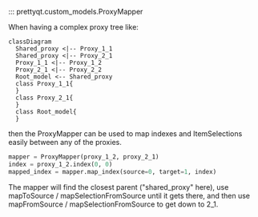 ::: prettyqt.custom_models.ProxyMapper


When having a complex proxy tree like:

``` mermaid
classDiagram
  Shared_proxy <|-- Proxy_1_1
  Shared_proxy <|-- Proxy_2_1
  Proxy_1_1 <|-- Proxy_1_2
  Proxy_2_1 <|-- Proxy_2_2
  Root_model <-- Shared_proxy
  class Proxy_1_1{
  }
  class Proxy_2_1{
  }
  class Root_model{
  }
```

then the ProxyMapper can be used to map indexes and ItemSelections easily between any of the proxies.

``` py
mapper = ProxyMapper(proxy_1_2, proxy_2_1)
index = proxy_1_2.index(0, 0)
mapped_index = mapper.map_index(source=0, target=1, index)
```

The mapper will find the closest parent ("shared_proxy" here),
use mapToSource / mapSelectionFromSource until it gets there,
and then use mapFromSource / mapSelectionFromSource to get down to 2_1.

